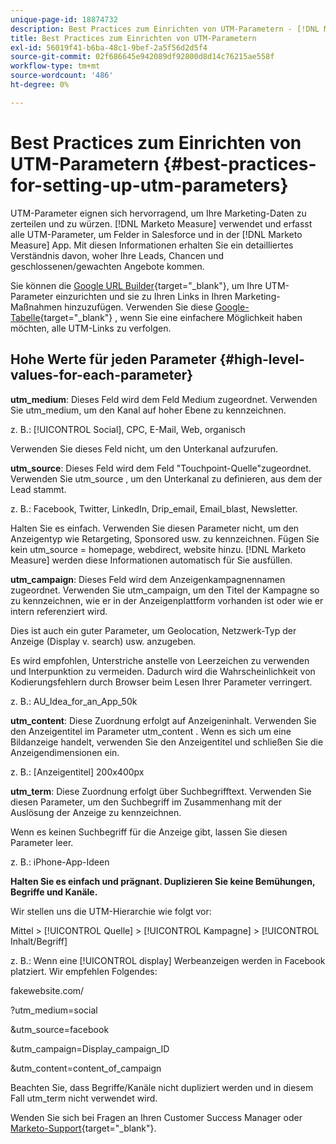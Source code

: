 ```yaml
---
unique-page-id: 18874732
description: Best Practices zum Einrichten von UTM-Parametern - [!DNL Marketo Measure] - Produktdokumentation
title: Best Practices zum Einrichten von UTM-Parametern
exl-id: 56019f41-b6ba-48c1-9bef-2a5f56d2d5f4
source-git-commit: 02f686645e942089df92800d8d14c76215ae558f
workflow-type: tm+mt
source-wordcount: '486'
ht-degree: 0%

---
```


# Best Practices zum Einrichten von UTM-Parametern {#best-practices-for-setting-up-utm-parameters}

UTM-Parameter eignen sich hervorragend, um Ihre Marketing-Daten zu zerteilen und zu würzen. [!DNL Marketo Measure] verwendet und erfasst alle UTM-Parameter, um Felder in Salesforce und in der [!DNL Marketo Measure] App. Mit diesen Informationen erhalten Sie ein detailliertes Verständnis davon, woher Ihre Leads, Chancen und geschlossenen/gewachten Angebote kommen.

Sie können die [Google URL Builder](https://support.google.com/analytics/answer/1033867?hl=en){target=&quot;_blank&quot;}, um Ihre UTM-Parameter einzurichten und sie zu Ihren Links in Ihren Marketing-Maßnahmen hinzuzufügen. Verwenden Sie diese [Google-Tabelle](https://docs.google.com/spreadsheets/d/1QCIr1WUJQHE68cA4VTks2XE7nxuryaUymCEy_23-Oew/edit#gid=0){target=&quot;_blank&quot;} , wenn Sie eine einfachere Möglichkeit haben möchten, alle UTM-Links zu verfolgen.

## Hohe Werte für jeden Parameter {#high-level-values-for-each-parameter}

**utm_medium**: Dieses Feld wird dem Feld Medium zugeordnet. Verwenden Sie utm_medium, um den Kanal auf hoher Ebene zu kennzeichnen.

z. B.: [!UICONTROL Social], CPC, E-Mail, Web, organisch

Verwenden Sie dieses Feld nicht, um den Unterkanal aufzurufen.

**utm_source**: Dieses Feld wird dem Feld &quot;Touchpoint-Quelle&quot;zugeordnet. Verwenden Sie utm_source , um den Unterkanal zu definieren, aus dem der Lead stammt.

z. B.: Facebook, Twitter, LinkedIn, Drip_email, Email_blast, Newsletter.

Halten Sie es einfach. Verwenden Sie diesen Parameter nicht, um den Anzeigentyp wie Retargeting, Sponsored usw. zu kennzeichnen. Fügen Sie kein utm_source = homepage, webdirect, website hinzu. [!DNL Marketo Measure] werden diese Informationen automatisch für Sie ausfüllen.

**utm_campaign**: Dieses Feld wird dem Anzeigenkampagnennamen zugeordnet. Verwenden Sie utm_campaign, um den Titel der Kampagne so zu kennzeichnen, wie er in der Anzeigenplattform vorhanden ist oder wie er intern referenziert wird.

Dies ist auch ein guter Parameter, um Geolocation, Netzwerk-Typ der Anzeige (Display v. search) usw. anzugeben.

Es wird empfohlen, Unterstriche anstelle von Leerzeichen zu verwenden und Interpunktion zu vermeiden. Dadurch wird die Wahrscheinlichkeit von Kodierungsfehlern durch Browser beim Lesen Ihrer Parameter verringert.

z. B.: AU_Idea_for_an_App_50k

**utm_content**: Diese Zuordnung erfolgt auf Anzeigeninhalt. Verwenden Sie den Anzeigentitel im Parameter utm_content . Wenn es sich um eine Bildanzeige handelt, verwenden Sie den Anzeigentitel und schließen Sie die Anzeigendimensionen ein.

z. B.: [Anzeigentitel] 200x400px

**utm_term**: Diese Zuordnung erfolgt über Suchbegrifftext. Verwenden Sie diesen Parameter, um den Suchbegriff im Zusammenhang mit der Auslösung der Anzeige zu kennzeichnen.

Wenn es keinen Suchbegriff für die Anzeige gibt, lassen Sie diesen Parameter leer.

z. B.: iPhone-App-Ideen

**Halten Sie es einfach und prägnant. Duplizieren Sie keine Bemühungen, Begriffe und Kanäle.**

Wir stellen uns die UTM-Hierarchie wie folgt vor:

Mittel > [!UICONTROL Quelle] > [!UICONTROL Kampagne] > [!UICONTROL Inhalt/Begriff]

z. B.: Wenn eine [!UICONTROL display] Werbeanzeigen werden in Facebook platziert. Wir empfehlen Folgendes:

fakewebsite.com/

?utm_medium=social

&amp;utm_source=facebook

&amp;utm_campaign=Display_campaign_ID

&amp;utm_content=content_of_campaign

Beachten Sie, dass Begriffe/Kanäle nicht dupliziert werden und in diesem Fall utm_term nicht verwendet wird.

Wenden Sie sich bei Fragen an Ihren Customer Success Manager oder [Marketo-Support](https://nation.marketo.com/t5/support/ct-p/Support){target=&quot;_blank&quot;}.

